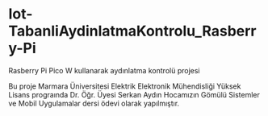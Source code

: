 # Iot-TabanliAydinlatmaKontrolu_Rasberry-Pi
Rasberry Pi Pico W kullanarak aydınlatma kontrolü projesi

Bu proje Marmara Üniversitesi Elektrik Elektronik Mühendisliği Yüksek Lisans prograında Dr. Öğr. Üyesi Serkan Aydın Hocamızın Gömülü Sistemler ve Mobil Uygulamalar dersi ödevi olarak yapılmıştır.


